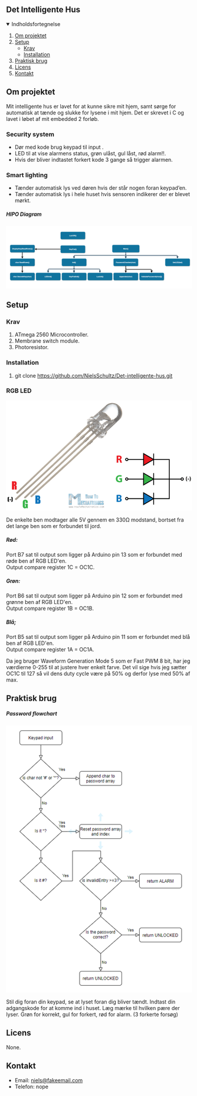 ## Det Intelligente Hus

<!-- Indholdsfortegnelse -->
<details open="open">
  <summary>Indholdsfortegnelse</summary>
  <ol>
    <li>
      <a href="#om-projektet">Om projektet</a>
    </li>
    <li>
      <a href="#setup">Setup</a>
      <ul>
        <li><a href="#krav">Krav</a></li>
        <li><a href="#installation">Installation</a></li>
      </ul>
    </li>
    <li><a href="#praktisk-brug">Praktisk brug</a></li>
    <li><a href="#licens">Licens</a></li>
    <li><a href="#kontakt">Kontakt</a></li>
  </ol>
</details>

<!-- Om projektet -->
## Om projektet
Mit intelligente hus er lavet for at kunne sikre mit hjem, samt sørge for automatisk at tænde og slukke for lysene i mit hjem.
Det er skrevet i C og lavet i løbet af mit embedded 2 forløb.

### Security system
  - Dør med kode brug keypad til input .
  - LED til at vise alarmens status, grøn ulåst, gul låst, rød alarm!!.
  - Hvis der bliver indtastet forkert kode 3 gange så trigger alarmen.

### Smart lighting
 - Tænder automatisk lys ved døren hvis der står nogen foran keypad’en.
 - Tænder automatisk lys i hele huset hvis sensoren indikerer der er blevet mørkt.

##### HIPO Diagram
![Screenshot](HIPO.png)

## Setup

### Krav

1.  ATmega 2560 Microcontroller.
2.  Membrane switch module.
3.  Photoresistor.

### Installation

1.  git clone https://github.com/NielsSchultz/Det-intelligente-hus.git

### RGB LED
![Screenshot](RGB-LED.png)

De enkelte ben modtager alle 5V gennem en 330Ω modstand, bortset fra det lange ben som er forbundet til jord.

##### Rød:
Port B7 sat til output som ligger på Arduino pin 13 som er forbundet med røde ben af RGB LED'en. <br>
Output compare register 1C = OC1C.
##### Grøn:
Port B6 sat til output som ligger på Arduino pin 12 som er forbundet med grønne ben af RGB LED'en. <br>
Output compare register 1B = OC1B.
##### Blå;
Port B5 sat til output som ligger på Arduino pin 11 som er forbundet med blå ben af RGB LED'en. <br>
Output compare register 1A = OC1A.

Da jeg bruger Waveform Generation Mode 5 som er Fast PWM 8 bit, har jeg værdierne 0-255 til at justere hver enkelt farve.
Det vil sige hvis jeg sætter OC1C til 127 så vil dens duty cycle være på 50% og derfor lyse med 50% af max.

## Praktisk brug
##### Password flowchart
![Screenshot](flowchart.png)

Stil dig foran din keypad, se at lyset foran dig bliver tændt.
Indtast din adgangskode for at komme ind i huset. Læg mærke til hvilken pære der lyser.
Grøn for korrekt, gul for forkert, rød for alarm. (3 forkerte forsøg)

## Licens

None.

## Kontakt

- Email: niels@fakeemail.com
- Telefon: nope
